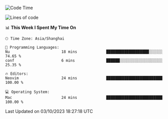 <!--START_SECTION:waka-->
![Code Time](http://img.shields.io/badge/Code%20Time-1%2C626%20hrs%2013%20mins-blue)

![Lines of code](https://img.shields.io/badge/From%20Hello%20World%20I%27ve%20Written-287.2%20thousand%20lines%20of%20code-blue)

📊 **This Week I Spent My Time On** 

```text
🕑︎ Time Zone: Asia/Shanghai

💬 Programming Languages: 
Nu                       18 mins             ███████████████████░░░░░░   74.65 % 
conf                     6 mins              ██████░░░░░░░░░░░░░░░░░░░   25.35 % 

🔥 Editors: 
Neovim                   24 mins             █████████████████████████   100.00 % 

💻 Operating System: 
Mac                      24 mins             █████████████████████████   100.00 % 
```


 Last Updated on 03/10/2023 18:27:18 UTC
<!--END_SECTION:waka-->
